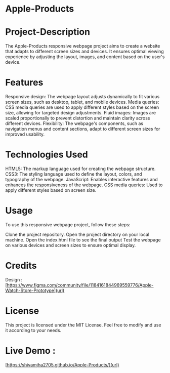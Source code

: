 # Apple-Products
# Project-Description
The Apple-Products responsive webpage project aims to create a website that adapts to different screen sizes and devices. It ensures optimal viewing experience by adjusting the layout, images, and content based on the user's device.

# Features
Responsive design: The webpage layout adjusts dynamically to fit various screen sizes, such as desktop, tablet, and mobile devices.
Media queries: CSS media queries are used to apply different styles based on the screen size, allowing for targeted design adjustments.
Fluid images: Images are scaled proportionally to prevent distortion and maintain clarity across different devices.
Flexibility: The webpage's components, such as navigation menus and content sections, adapt to different screen sizes for improved usability.

# Technologies Used
HTML5: The markup language used for creating the webpage structure.
CSS3: The styling language used to define the layout, colors, and typography of the webpage.
JavaScript: Enables interactive features and enhances the responsiveness of the webpage.
CSS media queries: Used to apply different styles based on screen size.

# Usage
To use this responsive webpage project, follow these steps:

Clone the project repository.
Open the project directory on your local machine.
Open the index.html file to see the final output
Test the webpage on various devices and screen sizes to ensure optimal display.

# Credits
Design : [https://www.figma.com/community/file/1184161844969559776/Apple-Watch-Store-Prototype](url)

# License
This project is licensed under the MIT License. Feel free to modify and use it according to your needs.

# Live Demo :
[https://shivamjha2705.github.io/Apple-Products/](url)






